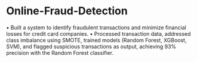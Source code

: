 # Online-Fraud-Detection

•	Built a system to identify fraudulent transactions and minimize financial losses for credit card companies.
•	Processed transaction data, addressed class imbalance using SMOTE, trained models (Random Forest, XGBoost, SVM), and flagged suspicious transactions as output, achieving 93% precision with the Random Forest classifier.
